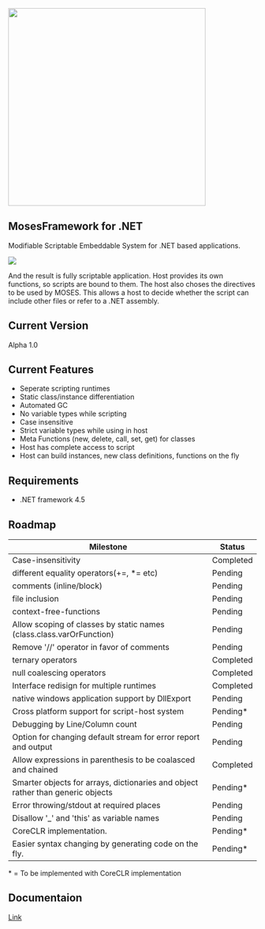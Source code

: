 <img src="http://i.imgur.com/p3XrMwh.png" width=400>

MosesFramework for .NET
--------------------
Modifiable Scriptable Embeddable System for .NET based applications.

<img src = "http://i.imgur.com/5hiH4P1.png">

And the result is fully scriptable application. Host provides its own functions, so scripts are bound to them. The host also choses the directives to be used by MOSES. This allows a host to decide whether the script can include other files or refer to a .NET assembly.

Current Version
--------------------
Alpha 1.0


Current Features
------------------
* Seperate scripting runtimes
* Static class/instance differentiation
* Automated GC
* No variable types while scripting
* Case insensitive
* Strict variable types while using in host
* Meta Functions (new, delete, call, set, get) for classes
* Host has complete access to script
* Host can build instances, new class definitions, functions on the fly


Requirements
-------------------
* .NET framework 4.5

Roadmap
--------------

|Milestone|Status|
|---------|------|
|Case-insensitivity|Completed
|different equality operators(+=, *= etc)|Pending
|comments (inline/block)|Pending
|file inclusion|Pending
|context-free-functions|Pending
|Allow scoping of classes by static names (class.class.varOrFunction)|Pending
|Remove '//' operator in favor of comments|Pending
|ternary operators|Completed
|null coalescing operators|Completed
|Interface redisign for multiple runtimes|Completed
|native windows application support by DllExport|Pending
|Cross platform support for script-host system|Pending\*
|Debugging by Line/Column count|Pending
|Option for changing default stream for error report and output|Pending
|Allow expressions in parenthesis to be coalasced and chained|Completed
|Smarter objects for arrays, dictionaries and object rather than generic objects|Pending\*
|Error throwing/stdout at required places|Pending
|Disallow '_' and 'this' as variable names|Pending
|CoreCLR implementation.|Pending*
|Easier syntax changing by generating code on the fly.|Pending\*
\* = To be implemented with CoreCLR implementation

Documentaion
--------------
[Link](Documentation.md)
